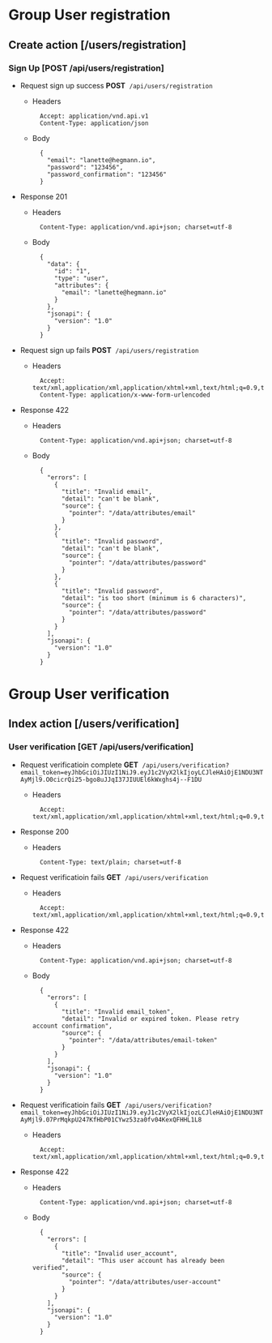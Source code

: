 

# Group User registration


## Create action [/users/registration]


### Sign Up [POST /api/users/registration]


+ Request sign up success
**POST**&nbsp;&nbsp;`/api/users/registration`

    + Headers

            Accept: application/vnd.api.v1
            Content-Type: application/json

    + Body

            {
              "email": "lanette@hegmann.io",
              "password": "123456",
              "password_confirmation": "123456"
            }

+ Response 201

    + Headers

            Content-Type: application/vnd.api+json; charset=utf-8

    + Body

            {
              "data": {
                "id": "1",
                "type": "user",
                "attributes": {
                  "email": "lanette@hegmann.io"
                }
              },
              "jsonapi": {
                "version": "1.0"
              }
            }

+ Request sign up fails
**POST**&nbsp;&nbsp;`/api/users/registration`

    + Headers

            Accept: text/xml,application/xml,application/xhtml+xml,text/html;q=0.9,text/plain;q=0.8,image/png,*/*;q=0.5
            Content-Type: application/x-www-form-urlencoded

+ Response 422

    + Headers

            Content-Type: application/vnd.api+json; charset=utf-8

    + Body

            {
              "errors": [
                {
                  "title": "Invalid email",
                  "detail": "can't be blank",
                  "source": {
                    "pointer": "/data/attributes/email"
                  }
                },
                {
                  "title": "Invalid password",
                  "detail": "can't be blank",
                  "source": {
                    "pointer": "/data/attributes/password"
                  }
                },
                {
                  "title": "Invalid password",
                  "detail": "is too short (minimum is 6 characters)",
                  "source": {
                    "pointer": "/data/attributes/password"
                  }
                }
              ],
              "jsonapi": {
                "version": "1.0"
              }
            }

# Group User verification


## Index action [/users/verification]


### User verification [GET /api/users/verification]


+ Request verificatioin complete
**GET**&nbsp;&nbsp;`/api/users/verification?email_token=eyJhbGciOiJIUzI1NiJ9.eyJ1c2VyX2lkIjoyLCJleHAiOjE1NDU3NTAyMjl9.O0cicrQi25-bgo8uJJqI37JIUUEl6kWxghs4j--F1DU`

    + Headers

            Accept: text/xml,application/xml,application/xhtml+xml,text/html;q=0.9,text/plain;q=0.8,image/png,*/*;q=0.5

+ Response 200

    + Headers

            Content-Type: text/plain; charset=utf-8

+ Request verificatioin fails
**GET**&nbsp;&nbsp;`/api/users/verification`

    + Headers

            Accept: text/xml,application/xml,application/xhtml+xml,text/html;q=0.9,text/plain;q=0.8,image/png,*/*;q=0.5

+ Response 422

    + Headers

            Content-Type: application/vnd.api+json; charset=utf-8

    + Body

            {
              "errors": [
                {
                  "title": "Invalid email_token",
                  "detail": "Invalid or expired token. Please retry account confirmation",
                  "source": {
                    "pointer": "/data/attributes/email-token"
                  }
                }
              ],
              "jsonapi": {
                "version": "1.0"
              }
            }

+ Request verificatioin fails
**GET**&nbsp;&nbsp;`/api/users/verification?email_token=eyJhbGciOiJIUzI1NiJ9.eyJ1c2VyX2lkIjozLCJleHAiOjE1NDU3NTAyMjl9.07PrMqkpU247KfHbP01CYwz53za0fv04KexQFHHL1L8`

    + Headers

            Accept: text/xml,application/xml,application/xhtml+xml,text/html;q=0.9,text/plain;q=0.8,image/png,*/*;q=0.5

+ Response 422

    + Headers

            Content-Type: application/vnd.api+json; charset=utf-8

    + Body

            {
              "errors": [
                {
                  "title": "Invalid user_account",
                  "detail": "This user account has already been verified",
                  "source": {
                    "pointer": "/data/attributes/user-account"
                  }
                }
              ],
              "jsonapi": {
                "version": "1.0"
              }
            }
